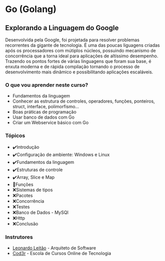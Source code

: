 # Go (Golang)
## Explorando a Linguagem do Google

Desenvolvida pela Google, foi projetada para resolver problemas recorrentes da gigante de tecnologia. É uma das poucas liguagens criadas após os processadores com mútiplos núcleos, possuindo mecanismo de concorrência que a torna ideal para aplicações de altíssimo desempenho. Trazendo os pontos fortes de várias linguagens que foram sua base, é enxuta moderna e de rápida compilação tornando o processo de desenvolvimento mais dinâmico e possibilitando aplicações escaláveis.

### O que vou aprender neste curso?
 - Fundamentos da linguagem
 - Conhecer as estrutura de controles, operadores, funções, ponteiros, struct, interface, polimorfismo...
 - Boas práticas de programação
 - Usar banco de dados com Go
 - Criar um Webservice básico com Go

 ### Tópicos
  - :heavy_check_mark:Introdução
  - :heavy_check_mark:Configuração de ambiente: Windows e Linux
  - :heavy_check_mark:Fundamentos da linguagem
  - :heavy_check_mark:Estruturas de controle
  - :heavy_check_mark:Array, Slice e Map
  - :running:Funções
  - :x:Sistemas de tipos
  - :x:Pacotes
  - :x:Concorrência
  - :x:Testes
  - :x:Banco de Dados - MySQl
  - :x:Http
  - :x:Conclusão

  ### Instrutores

  - [Leonardo Leitão](https://www.linkedin.com/in/leonardo-leit%C3%A3o-8a5813186/) - Arquiteto de Software
  - [Cod3r](https://www.linkedin.com/school/cod3r/) - Escola de Cursos Online de Tecnologia
